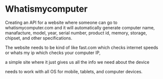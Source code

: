 # Whatismycomputer
Creating an API for a website where someone can go to whatismycomputer.com and it will automatically generate computer name, manafacture, model, year,
serial number, product id, memory, storage, chipset, and other specifications.


The website needs to be kind of like fast.com which checks internet speeds or whats my ip which checks your computer IP,

a simple site where it just gives us all the info we need about the device 

needs to work with all OS for mobile, tablets, and computer devices. 
